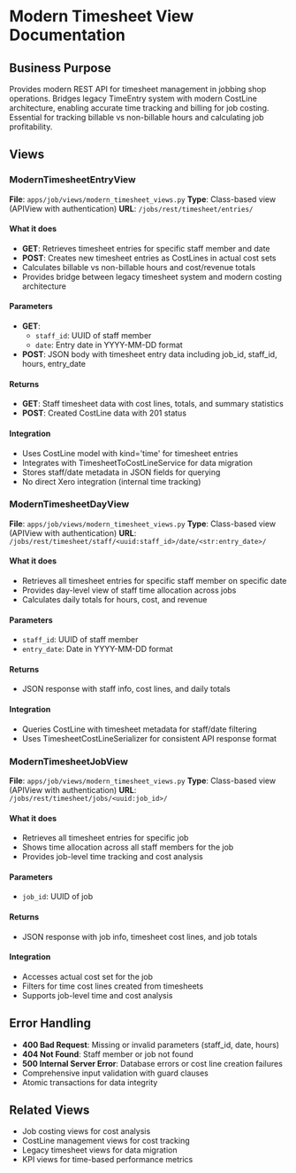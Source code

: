 # Modern Timesheet View Documentation

## Business Purpose

Provides modern REST API for timesheet management in jobbing shop operations. Bridges legacy TimeEntry system with modern CostLine architecture, enabling accurate time tracking and billing for job costing. Essential for tracking billable vs non-billable hours and calculating job profitability.

## Views

### ModernTimesheetEntryView

**File**: `apps/job/views/modern_timesheet_views.py`
**Type**: Class-based view (APIView with authentication)
**URL**: `/jobs/rest/timesheet/entries/`

#### What it does

- **GET**: Retrieves timesheet entries for specific staff member and date
- **POST**: Creates new timesheet entries as CostLines in actual cost sets
- Calculates billable vs non-billable hours and cost/revenue totals
- Provides bridge between legacy timesheet system and modern costing architecture

#### Parameters

- **GET**:
  - `staff_id`: UUID of staff member
  - `date`: Entry date in YYYY-MM-DD format
- **POST**: JSON body with timesheet entry data including job_id, staff_id, hours, entry_date

#### Returns

- **GET**: Staff timesheet data with cost lines, totals, and summary statistics
- **POST**: Created CostLine data with 201 status

#### Integration

- Uses CostLine model with kind='time' for timesheet entries
- Integrates with TimesheetToCostLineService for data migration
- Stores staff/date metadata in JSON fields for querying
- No direct Xero integration (internal time tracking)

### ModernTimesheetDayView

**File**: `apps/job/views/modern_timesheet_views.py`
**Type**: Class-based view (APIView with authentication)
**URL**: `/jobs/rest/timesheet/staff/<uuid:staff_id>/date/<str:entry_date>/`

#### What it does

- Retrieves all timesheet entries for specific staff member on specific date
- Provides day-level view of staff time allocation across jobs
- Calculates daily totals for hours, cost, and revenue

#### Parameters

- `staff_id`: UUID of staff member
- `entry_date`: Date in YYYY-MM-DD format

#### Returns

- JSON response with staff info, cost lines, and daily totals

#### Integration

- Queries CostLine with timesheet metadata for staff/date filtering
- Uses TimesheetCostLineSerializer for consistent API response format

### ModernTimesheetJobView

**File**: `apps/job/views/modern_timesheet_views.py`
**Type**: Class-based view (APIView with authentication)
**URL**: `/jobs/rest/timesheet/jobs/<uuid:job_id>/`

#### What it does

- Retrieves all timesheet entries for specific job
- Shows time allocation across all staff members for the job
- Provides job-level time tracking and cost analysis

#### Parameters

- `job_id`: UUID of job

#### Returns

- JSON response with job info, timesheet cost lines, and job totals

#### Integration

- Accesses actual cost set for the job
- Filters for time cost lines created from timesheets
- Supports job-level time and cost analysis

## Error Handling

- **400 Bad Request**: Missing or invalid parameters (staff_id, date, hours)
- **404 Not Found**: Staff member or job not found
- **500 Internal Server Error**: Database errors or cost line creation failures
- Comprehensive input validation with guard clauses
- Atomic transactions for data integrity

## Related Views

- Job costing views for cost analysis
- CostLine management views for cost tracking
- Legacy timesheet views for data migration
- KPI views for time-based performance metrics

